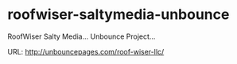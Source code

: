 # roofwiser-saltymedia-unbounce

RoofWiser Salty Media...
Unbounce Project...

URL:   http://unbouncepages.com/roof-wiser-llc/
